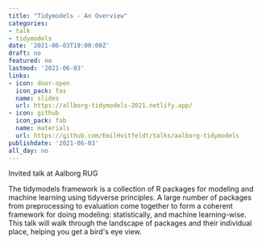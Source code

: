 ```yaml
---
title: "Tidymodels - An Overview"
categories:
- talk
- tidymodels
date: '2021-06-03T19:00:00Z'
draft: no
featured: no
lastmod: '2021-06-03'
links:
- icon: door-open
  icon_pack: fas
  name: slides
  url: https://allborg-tidymodels-2021.netlify.app/
- icon: github
  icon_pack: fab
  name: materials
  url: https://github.com/EmilHvitfeldt/talks/aalborg-tidymodels
publishdate: '2021-06-03'
all_day: no
---
```


Invited talk at Aalborg RUG

The tidymodels framework is a collection of R packages for modeling and machine learning using tidyverse principles. A large number of packages from preprocessing to evaluation come together to form a coherent framework for doing modeling: statistically, and machine learning-wise. This talk will walk through the landscape of packages and their individual place, helping you get a bird's eye view.
